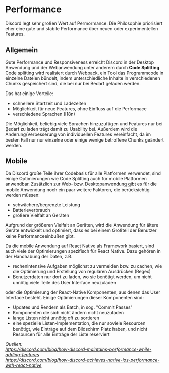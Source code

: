 # Performance

Discord legt sehr großen Wert auf Permormance.
Die Philosophie priorisiert eher eine gute und stabile Performance über neuen oder experimentellen Features.

## Allgemein

Gute Performance und Responsiveness erreicht Discord in der Desktop Anwendung und der Webanwendung unter anderem durch **Code Splitting**.
Code splitting wird realisiert durch Webpack, ein Tool das Programmcode in einzelne Dateien bündelt, indem unterschiedliche Inhalte in verschiedenen Chunks gespeichert sind, die bei nur bei Bedarf geladen werden.

Das hat einige Vorteile:

- schnellere Startzeit und Ladezeiten 
- Möglichkeit für neue Features, ohne Einfluss auf die Performace
- verschiedene Sprachen (I18n)

Die Möglichkeit, beliebig viele Sprachen hinzuzufügen und Features nur bei Bedarf zu laden trägt damit zu Usability bei.
Außerdem wird die Änderung/Verbesserung von individuellen Features vereinfacht, da im besten Fall nur nur einzelne oder einige wenige betroffene Chunks geändert werden.

## Mobile

Da Discord große Teile ihrer Codebasis für alle Platformen verwendet, sind einige Optimierungen wie Code Splitting auch für mobile Platformen anwendbar.
Zusätzlich zur Web- bzw. Desktopanwendung gibt es für die mobile Anwendung noch ein paar weitere Faktoren, die berücksichtig werden müssen:

- schwächere/begrenzte Leistung
- Batterieverbrauch
- größere Vielfalt an Geräten

Aufgrund der größeren Vielfalt an Geräten, wird die Anwendung für ältere Geräte entwickelt und optimiert, dass es bei einem Großteil der Benutzer keine Performanceeinbußen gibt.

Da die mobile Anwendung auf React Native als Framework basiert, sind auch viele der Optimierungen spezifisch für React Native. Dazu gehören  in der Handhabung der Daten, z.B. 
- rechenintensive Aufgaben möglichst zu vermeiden bzw. zu cachen, wie die Optimierung und Erstellung von regulären Ausdrücken (Regex)
- Benutzerdaten nur dort zu laden, wo sie benötigt werden, um nicht unnötig viele Teile des User Interface neuzuladen

oder die Optimierung der React-Native Komponenten, aus denen das User Interface besteht. Einige Optimierungen dieser Komponenten sind:
- Updates und Rendern als Batch, in sog. "Commit Passes"
- Komponenten die sich nicht ändern nicht neuzuladen
- lange Listen nicht unnötig oft zu sortieren
- eine spezielle Listen-Implementation, die nur soviele Resourcen benötigt, wie Einträge auf dem Bildschirm Platz haben, und nicht Resourcen für alle Einträge der Liste reserviert

*Quellen:*  
*https://discord.com/blog/how-discord-maintains-performance-while-adding-features*  
*https://discord.com/blog/how-discord-achieves-native-ios-performance-with-react-native*

